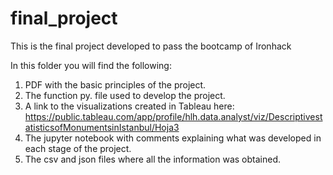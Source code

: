 # final_project
This is the final project developed to pass the bootcamp of Ironhack


In this folder you will find the following:
1. PDF with the basic principles of the project.
2. The function py. file used to develop the project.
3. A link to the visualizations created in Tableau here: https://public.tableau.com/app/profile/hlh.data.analyst/viz/DescriptivestatisticsofMonumentsinIstanbul/Hoja3
4. The jupyter notebook with comments explaining what was developed in each stage of the project.
5. The csv and json files where all the information was obtained.
